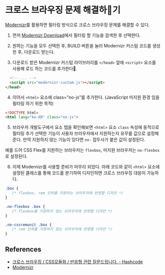 # 크로스 브라우징 문제 해결하기

[Modernizr](https://modernizr.com/)를 활용하면 필터링 방식으로 크로스 브라우징 문제를 해결할 수 있다.

1. 먼저 [Modernizr Download](https://modernizr.com/download?setclasses)에서 필터링 할 기능을 검색한 후 선택한다.

2. 원하는 기능을 모두 선택한 후, BUILD 버튼을 눌러 Modernizr 커스텀 코드를 생성한 후, 다운로드 받는다.

3. 다운로드 받은 Modernizr 커스텀 라이브러리를 `</head>` 앞에 `<script>` 요소를 사용해 로드 하는 코드를 추가한다.

```html
  <!-- ... -->
  <script src="modernizr-custom.js"></script>
</head>
```

4. 이어서 `<html>` 요소에 class="no-js"를 추가한다. (JavaScript 미지원 환경 임을 필터링 하기 위한 목적)

```html
<!DOCTYPE html>
<html lang="ko-KR" class="no-js">
```

5. 브라우저 개발도구에서 요소 탭을 확인해보면 `<html>` 요소 `class` 속성에 동적으로 필터링 추가 선택한 기능이 사용자 브라우저에서 지원하는지 유무를 값으로 설정해준다. 만약 지원하지 않는 기능이 있다면 `no-` 접두사가 붙은 값이 설정된다.

예를 드어 CSS Flex를 지원하는 브라우저는 `flexbox`, 미지원 브라우저는 `no-flexbox`로 설정된다.

6. 이제 Modernizr를 사용할 준비가 마무리 되었다. 아래 코드와 같이 `<html>` 요소에 설정된 클래스를 통해 코드를 분기하여 디자인하면 크로스 브라우징 대응이 가능하다.

```css
.box {
   /* flexbox, rem 단위를 지원하는 브라우저에 반영할 디자인 */
}

.no-flexbox .box {
   /* flexbox를 지원하지 않는 브라우저에 반영할 디자인 */
}

.no-cssremunit .box {
   /* rem 단위를 지원하지 않는 브라우저에 반영할 디자인 */
}
```

## References

* [크로스 브라우징 / CSS모듈화 / 반응형 관련 질문드립니다. - Hashcode](https://fast-frontend.hashcode.co.kr/questions/5824/%ED%81%AC%EB%A1%9C%EC%8A%A4-%EB%B8%8C%EB%9D%BC%EC%9A%B0%EC%A7%95-css%EB%AA%A8%EB%93%88%ED%99%94-%EB%B0%98%EC%9D%91%ED%98%95-%EA%B4%80%EB%A0%A8-%EC%A7%88%EB%AC%B8%EB%93%9C%EB%A6%BD%EB%8B%88%EB%8B%A4)
* [Modernizr](https://modernizr.com/)
